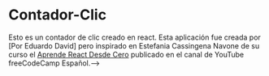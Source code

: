 # Contador-Clic
Esto es un contador de clic creado en react.
Esta aplicación fue creada por [Por Eduardo David] pero inspirado en Estefania Cassingena Navone de su curso el [Aprende React Desde Cero](https://www.youtube.com/watch?v=6Jfk8ic3KVk) publicado en el canal de YouTube freeCodeCamp Español.-->
